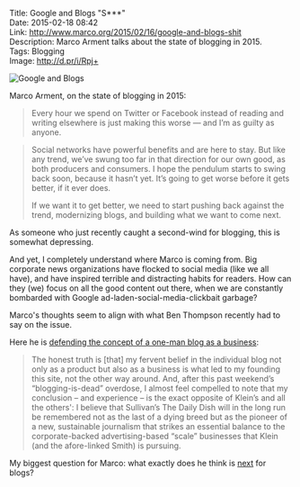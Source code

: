 Title: Google and Blogs "S***"  
Date: 2015-02-18 08:42  
Link: http://www.marco.org/2015/02/16/google-and-blogs-shit  
Description: Marco Arment talks about the state of blogging in 2015.  
Tags: Blogging  
Image: http://d.pr/i/Rpj+  

![Google and Blogs][d]

Marco Arment, on the state of blogging in 2015:

> Every hour we spend on Twitter or Facebook instead of reading and writing elsewhere is just making this worse — and I’m as guilty as anyone.

> Social networks have powerful benefits and are here to stay. But like any trend, we’ve swung too far in that direction for our own good, as both producers and consumers. I hope the pendulum starts to swing back soon, because it hasn’t yet. It’s going to get worse before it gets better, if it ever does.
>
> If we want it to get better, we need to start pushing back against the trend, modernizing blogs, and building what we want to come next.

As someone who just recently caught a second-wind for blogging, this is somewhat depressing. 

And yet, I completely understand where Marco is coming from. Big corporate news organizations have flocked to social media (like we all have), and have inspired terrible and distracting habits for readers. How can they (we) focus on all the good content out there, when we are  constantly bombarded with Google ad-laden-social-media-clickbait garbage?

Marco's thoughts seem to align with what Ben Thompson recently had to say on the issue.

Here he is [defending the concept of a one-man blog as a business][stratechery]:

> The honest truth is [that] my fervent belief in the individual blog not only as a product but also as a business is what led to my founding this site, not the other way around. And, after this past weekend’s “blogging-is-dead” overdose, I almost feel compelled to note that my conclusion – and experience – is the exact opposite of Klein’s and all the others': I believe that Sullivan’s The Daily Dish will in the long run be remembered not as the last of a dying breed but as the pioneer of a new, sustainable journalism that strikes an essential balance to the corporate-backed advertising-based “scale” businesses that Klein (and the afore-linked Smith) is pursuing.

My biggest question for Marco: what exactly does he think is [next][d 2] for blogs?

[d]: http://d.pr/i/Rpj+ "Google and Blogs"
[d 2]: http://d.pr/i/1heyD+ "My question to Marco"
[stratechery]: http://stratechery.com/2015/bloggings-bright-future/ "Ben Thompson on the future of blogs"